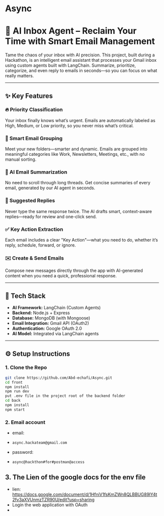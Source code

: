 # Async

# 📧 AI Inbox Agent – Reclaim Your Time with Smart Email Management

Tame the chaos of your inbox with AI precision. This project, built during a Hackathon, is an intelligent email assistant that processes your Gmail inbox using custom agents built with LangChain. Summarize, prioritize, categorize, and even reply to emails in seconds—so you can focus on what really matters.

---

## ✨ Key Features

### 🔥 Priority Classification

Your inbox finally knows what’s urgent. Emails are automatically labeled as High, Medium, or Low priority, so you never miss what’s critical.

### 📂 Smart Email Grouping

Meet your new folders—smarter and dynamic. Emails are grouped into meaningful categories like Work, Newsletters, Meetings, etc., with no manual sorting.

### 🧠 AI Email Summarization

No need to scroll through long threads. Get concise summaries of every email, generated by our AI agent in seconds.

### 💬 Suggested Replies

Never type the same response twice. The AI drafts smart, context-aware replies—ready for review and one-click send.

### ✅ Key Action Extraction

Each email includes a clear "Key Action"—what you need to do, whether it’s reply, schedule, forward, or ignore.

### ✉️ Create & Send Emails

Compose new messages directly through the app with AI-generated content when you need a quick, professional response.

---

## 🧪 Tech Stack

- **AI Framework:** LangChain (Custom Agents)
- **Backend:** Node.js + Express
- **Database:** MongoDB (with Mongoose)
- **Email Integration:** Gmail API (OAuth2)
- **Authentication:** Google OAuth 2.0
- **AI Model:** Integrated via LangChain agents

---

## ⚙️ Setup Instructions

### 1. Clone the Repo

```bash
git clone https://github.com/Abd-echafi/Async.git
cd front
npm install
npm run dev
put .env file in the project root of the backend folder
cd back
npm install
npm start
```

### 2. Email account

- email:
- ```bash
  async.hackateam@gmail.com
  ```
- password:
- ```bash
  async@hackthon#for#postman@access
  ```

## 3. The Lien of the google docs for the env file

- lien: https://docs.google.com/document/d/1HfniV1fsKmZWn8QLBBUG89lY4t2fv3aXVUnmzTZR90U/edit?usp=sharing
- Login the web application with OAuth
-
